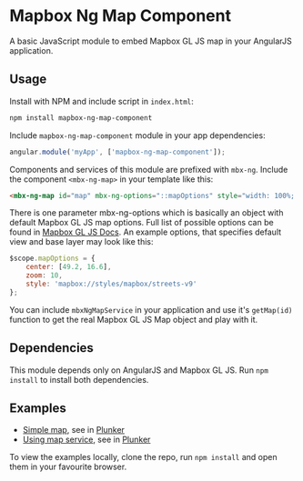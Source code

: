 # Mapbox Ng Map Component

A basic JavaScript module to embed Mapbox GL JS map in your AngularJS application.

## Usage

Install with NPM and include script in `index.html`:

```bash
npm install mapbox-ng-map-component
```

Include `mapbox-ng-map-component` module in your app dependencies:

```javascript
angular.module('myApp', ['mapbox-ng-map-component']);
```

Components and services of this module are prefixed with `mbx-ng`.
Include the component `<mbx-ng-map>` in your template like this:

```html
<mbx-ng-map id="map" mbx-ng-options="::mapOptions" style="width: 100%; height: 480px; display: block;"></mbx-ng-map>
```

There is one parameter mbx-ng-options which is basically an object with default
Mapbox GL JS map options. Full list of possible options can be found in [Mapbox GL JS Docs](https://www.mapbox.com/mapbox-gl-js/api/).
An example options, that specifies default view and base layer may look like this:

```javascript
$scope.mapOptions = {
    center: [49.2, 16.6],
    zoom: 10,
    style: 'mapbox://styles/mapbox/streets-v9'
};
```

You can include `mbxNgMapService` in your application and use it's `getMap(id)` function
to get the real Mapbox GL JS Map object and play with it.

## Dependencies

This module depends only on AngularJS and Mapbox GL JS. Run `npm install` to install
both dependencies.

## Examples

* [Simple map](examples/simpleMap.html), see in [Plunker](http://plnkr.co/Fii9LW)
* [Using map service](examples/addMarker.html), see in [Plunker](http://plnkr.co/eOrlxq)

To view the examples locally, clone the repo, run `npm install` and open them in your favourite browser.
